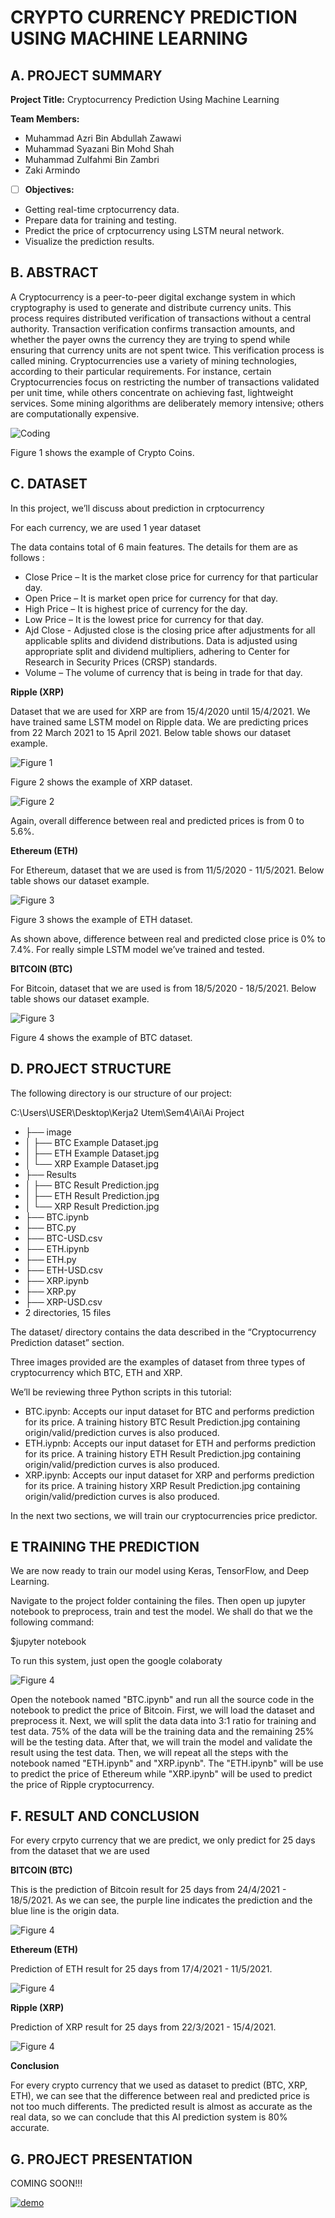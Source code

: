 # CRYPTO CURRENCY PREDICTION USING MACHINE LEARNING

## A. PROJECT SUMMARY

**Project Title:** Cryptocurrency Prediction Using Machine Learning

**Team Members:** 
- Muhammad Azri Bin Abdullah Zawawi
- Muhammad Syazani Bin Mohd Shah
- Muhammad Zulfahmi Bin Zambri
- Zaki Armindo


- [ ] **Objectives:**
- Getting real-time crptocurrency data.
- Prepare data for training and testing.
- Predict the price of crptocurrency using LSTM neural network.
- Visualize the prediction results.


##  B. ABSTRACT 

A Cryptocurrency is a peer-to-peer digital exchange system in which cryptography is used to generate and distribute currency units. This process requires distributed verification of transactions without a central authority. Transaction verification confirms transaction amounts, and whether the payer owns the currency they are trying to spend while ensuring that currency units are not spent twice. This verification process is called mining. Cryptocurrencies use a variety of mining technologies, according to their particular requirements. For instance, certain Cryptocurrencies focus on restricting the number of transactions validated per unit time, while others concentrate on achieving fast, lightweight services. Some mining algorithms are deliberately memory intensive; others are computationally expensive.


![Coding](https://cdn-japantimes.com/wp-content/uploads/2018/01/z2-crypto-a-20180123.jpg)

Figure 1 shows the example of Crypto Coins.


## C.  DATASET

In this project, we’ll discuss about prediction in crptocurrency

For each currency, we are used 1 year dataset

The data contains total of 6 main features. The details for them are as follows :

- Close Price – It is the market close price for currency for that particular day.
- Open Price – It is market open price for currency for that day.
- High Price – It is highest price of currency for the day.
- Low Price – It is the lowest price for currency for that day.
- Ajd Close - Adjusted close is the closing price after adjustments for all applicable splits and dividend distributions. Data is adjusted using appropriate split and dividend multipliers, adhering to Center for Research in Security Prices (CRSP) standards.
- Volume – The volume of currency that is being in trade for that day.


**Ripple (XRP)**

Dataset that we are used for XRP are from 15/4/2020 until 15/4/2021. We have trained same LSTM model on Ripple data. We are predicting prices from 22 March 2021 to 15 April 2021. Below table shows our dataset example.


![Figure 1](https://github.com/azriawi/Artificial-Intelligence-Project/blob/main/Image/XRP%20Example%20Dataset.jpg)

Figure 2 shows the example of XRP dataset.

![Figure 2](https://i1.wp.com/pirimidtech.com/wp-content/uploads/2018/04/0-4.jpg?w=592&ssl=1)

Again, overall difference between real and predicted prices is from 0 to 5.6%.


**Ethereum (ETH)**

For Ethereum, dataset that we are used is from 11/5/2020 - 11/5/2021. Below table shows our dataset example.

![Figure 3](https://github.com/azriawi/Artificial-Intelligence-Project/blob/main/Image/ETH%20Example%20Dataset.jpg)

Figure 3 shows the example of ETH dataset.

As shown above, difference between real and predicted close price is 0% to 7.4%. For really simple LSTM model we’ve trained and tested.

**BITCOIN (BTC)**

For Bitcoin, dataset that we are used is from 18/5/2020 - 18/5/2021. Below table shows our dataset example.

![Figure 3](https://github.com/azriawi/Artificial-Intelligence-Project/blob/main/Image/BTC%20Example%20Dataset.jpg)

Figure 4 shows the example of BTC dataset.

## D.   PROJECT STRUCTURE

The following directory is our structure of our project:

C:\Users\USER\Desktop\Kerja2 Utem\Sem4\Ai\Ai Project
- ├── image
- │   ├── BTC Example Dataset.jpg
- │   ├── ETH Example Dataset.jpg
- │   └── XRP Example Dataset.jpg
- ├── Results
- │   ├── BTC Result Prediction.jpg
- │   ├── ETH Result Prediction.jpg
- │   └── XRP Result Prediction.jpg
- ├── BTC.ipynb
- ├── BTC.py
- ├── BTC-USD.csv
- ├── ETH.ipynb
- ├── ETH.py
- ├── ETH-USD.csv
- ├── XRP.ipynb
- ├── XRP.py
- ├── XRP-USD.csv
- 2 directories, 15 files

The dataset/ directory contains the data described in the “Cryptocurrency Prediction dataset” section.

Three images provided are the examples of dataset from three types of cryptocurrency which BTC, ETH and XRP.

We’ll be reviewing three Python scripts in this tutorial:

- BTC.ipynb: Accepts our input dataset for BTC and performs prediction for its price. A training history BTC Result Prediction.jpg containing origin/valid/prediction curves is also produced.
- ETH.iypnb: Accepts our input dataset for ETH and performs prediction for its price. A training history ETH Result Prediction.jpg containing origin/valid/prediction curves is also produced.
- XRP.ipynb: Accepts our input dataset for XRP and performs prediction for its price. A training history XRP Result Prediction.jpg containing origin/valid/prediction curves is also produced.

In the next two sections, we will train our cryptocurrencies price predictor.

## E   TRAINING THE PREDICTION


We are now ready to train our model using Keras, TensorFlow, and Deep Learning.

Navigate to the project folder containing the files. Then open up jupyter notebook to preprocess, train and test the model. We shall do that we the following command:

$jupyter notebook

To run this system, just open the google colaboraty


![Figure 4](https://www.pyimagesearch.com/wp-content/uploads/2020/04/face_mask_detector_plot.png)


Open the notebook named "BTC.ipynb" and run all the source code in the notebook to predict the price of Bitcoin. First, we will load the dataset and preprocess it. Next, we will split the data data into 3:1 ratio for training and test data. 75% of the data will be the training data and the remaining 25% will be the testing data. After that, we will train the model and validate the result using the test data. Then, we will repeat all the steps with the notebook named "ETH.ipynb" and "XRP.ipynb". The "ETH.ipynb" will be use to predict the price of Ethereum while "XRP.ipynb" will be used to predict the price of Ripple cryptocurrency.

## F.  RESULT AND CONCLUSION

For every crpyto currency that we are predict, we only predict for 25 days from the dataset that we are used

**BITCOIN (BTC)**

This is the prediction of Bitcoin result for 25 days from 24/4/2021 - 18/5/2021. As we can see, the purple line indicates the prediction and the blue line is the origin data.

![Figure 4](https://github.com/azriawi/Artificial-Intelligence-Project/blob/main/Image/BTC%20Result%20Prediction.jpg)

**Ethereum (ETH)**

Prediction of ETH result for 25 days from 17/4/2021 - 11/5/2021.

![Figure 4](https://github.com/azriawi/Artificial-Intelligence-Project/blob/main/Image/ETH%20Result%20Prediction.jpg)

**Ripple (XRP)**

Prediction of XRP result for 25 days from 22/3/2021 - 15/4/2021.


![Figure 4](https://github.com/azriawi/Artificial-Intelligence-Project/blob/main/Image/XRP%20Result%20Prediction.jpg)

**Conclusion**

For every crypto currency that we used as dataset to predict (BTC, XRP, ETH), we can see that the difference between real and predicted price is not too much differents. The predicted result is almost as accurate as the real data, so we can conclude that this AI prediction system is 80% accurate.


## G.   PROJECT PRESENTATION 

COMING SOON!!! 

[![demo](https://img.youtube.com/vi/-p7HGwOWxtg/0.jpg)](https://www.youtube.com/watch?v=-p7HGwOWxtg "demo")




